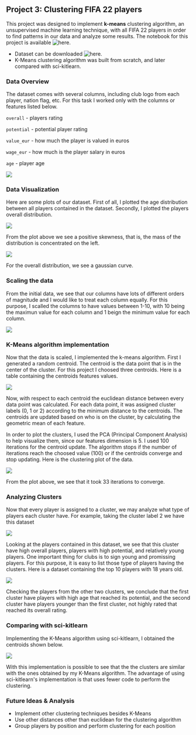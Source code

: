 ## Project 3: Clustering FIFA 22 players

This project was designed to implement **k-means** clustering algorithm, an unsupervised machine learning technique, with all FIFA 22 players in order to find patterns in our data and analyze some results. The notebook for this project is available ![here](https://github.com/igorcruz91/igor_portfolio/blob/main/Project%203/Clustering%20FIFA%20players.ipynb).

* Dataset can be downloaded ![here](https://www.kaggle.com/datasets/stefanoleone992/fifa-22-complete-player-dataset).
* K-Means clustering algorithm was built from scratch, and later compared with sci-kitlearn.

### Data Overview

The dataset comes with several columns, including club logo from each player, nation flag, etc. For this task I worked only with the columns or features listed below.

`overall` - players rating 

`potential` - potential player rating

`value_eur` - how much the player is valued in euros

`wage_eur` - how much is the player salary in euros

`age` - player age

![](images/data.png)

### Data Visualization

Here are some plots of our dataset. First of all, I plotted the age distribution between all players contained in the dataset. Secondly, I plotted the players overall distribution.

![](images/age.png)

From the plot above we see a positive skewness, that is, the mass of the distribution is concentrated on the left.

![](images/ovr.png)

For the overall distribution, we see a gaussian curve.

### Scaling the data

From the initial data, we see that our columns have lots of different orders of magnitude and I would like to treat each column
equally. For this purpose, I scalled the columns to have values between 1-10, with 10 being the maximun value for each column and 1 beign the minimum value for each column.

![](images/data_scaled.png)

### K-Means algorithm implementation

Now that the data is scaled, I implemented the k-means algorithm. First I generated a random centroid. The centroid is the data point that is in the center of the cluster. For this project I choosed three centroids. Here is a table containing the centroids features values.

![](images/centroids.png)

Now, with respect to each centroid the euclidean distance between every data point was calculated. For each data point, it was assigned cluster labels (0, 1 or 2) according to the minimum distance to the centroids. The centroids are updated based on who is on the cluster, by calculating the geometric mean of each feature.

In order to plot the clusters, I used the PCA (Principal Component Analysis) to help visualize them, since our features dimension is 5. I used 100 iterations for the centroid update. The algorithm stops if the number of iterations reach the choosed value (100) or if the centroids converge and stop updating. Here is the clustering plot of the data.

![](images/cluster.png)

From the plot above, we see that it took 33 iterations to converge.

### Analyzing Clusters

Now that every player is assigned to a cluster, we may analyze what type of players each cluster have. For example, taking the cluster label 2 we have this dataset

![](images/cluster_2.png)

Looking at the players contained in this dataset, we see that this cluster have high overall players, players with high potential, and relatively young players. One important thing for clubs is to sign young and promissing players. For this purpose, it is easy to list those type of players having the clusters. Here is a dataset containing the top 10 players with 18 years old.

![](images/top.png)

Checking the players from the other two clusters, we conclude that the first cluster have players with high age that reached its potential, and the second cluster have players younger than the first cluster, not highly rated that reached its overall rating.

### Comparing with sci-kitlearn

Implementing the K-Means algorithm using sci-kitlearn, I obtained the centroids shown below.

![](images/centroids_scikit.png)

With this implementation is possible to see that the the clusters are similar with the ones obtained by my K-Means algorithm. The advantage of using sci-kitlearn's implementation is that uses fewer code to perform the clustering.

### Future Ideas & Analysis

* Implement other clustering techniques besides K-Means
* Use other distances other than euclidean for the clustering algorithm
* Group players by position and perform clustering for each position
